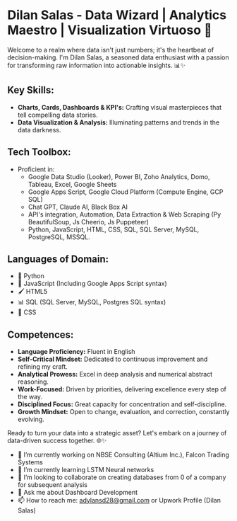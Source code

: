# Dilan Salas - Data Wizard | Analytics Maestro | Visualization Virtuoso 🚀

Welcome to a realm where data isn't just numbers; it's the heartbeat of decision-making. I'm Dilan Salas, a seasoned data enthusiast with a passion for transforming raw information into actionable insights. 📊✨

## Key Skills:
- **Charts, Cards, Dashboards & KPI's:** Crafting visual masterpieces that tell compelling data stories.
- **Data Visualization & Analysis:** Illuminating patterns and trends in the data darkness.

## Tech Toolbox:
- Proficient in:
  - Google Data Studio (Looker), Power BI, Zoho Analytics, Domo, Tableau, Excel, Google Sheets
  - Google Apps Script, Google Cloud Platform (Compute Engine, GCP SQL)
  - Chat GPT, Claude AI, Black Box AI
  - API's integration, Automation, Data Extraction & Web Scraping (Py BeautifulSoup, Js Cheerio, Js Puppeteer)
  - Python, JavaScript, HTML, CSS, SQL, SQL Server, MySQL, PostgreSQL, MSSQL.

## Languages of Domain:
- 🐍 Python
- 🔧 JavaScript (Including Google Apps Script syntax)
- 🖌️ HTML5
- 📊 SQL (SQL Server, MySQL, Postgres SQL syntax)
- 🌈 CSS

## Competences:
- **Language Proficiency:** Fluent in English
- **Self-Critical Mindset:** Dedicated to continuous improvement and refining my craft.
- **Analytical Prowess:** Excel in deep analysis and numerical abstract reasoning.
- **Work-Focused:** Driven by priorities, delivering excellence every step of the way.
- **Disciplined Focus:** Great capacity for concentration and self-discipline.
- **Growth Mindset:** Open to change, evaluation, and correction, constantly evolving.

Ready to turn your data into a strategic asset? Let's embark on a journey of data-driven success together. 🌐✨


- 🔭 I’m currently working on NBSE Consulting (Altium Inc.), Falcon Trading Systems
- 🌱 I’m currently learning LSTM Neural networks
- 👯 I’m looking to collaborate on creating databases from 0 of a company for subsequent analysis
- 💬 Ask me about Dashboard Development
- 📫 How to reach me: adylansd28@gmail.com or Upwork Profile (Dilan Salas)
